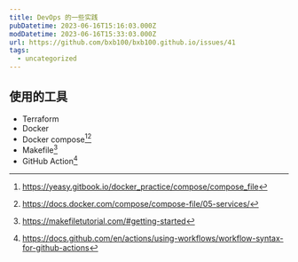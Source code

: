 ```yaml
---
title: DevOps 的一些实践
pubDatetime: 2023-06-16T15:16:03.000Z
modDatetime: 2023-06-16T15:33:03.000Z
url: https://github.com/bxb100/bxb100.github.io/issues/41
tags:
  - uncategorized
---
```


## 使用的工具

- Terraform
- Docker
- Docker compose[^1][^2]
- Makefile[^3]
- GitHub Action[^4]

[^1]: https://yeasy.gitbook.io/docker_practice/compose/compose_file

[^2]: https://docs.docker.com/compose/compose-file/05-services/

[^3]: https://makefiletutorial.com/#getting-started

[^4]: https://docs.github.com/en/actions/using-workflows/workflow-syntax-for-github-actions
